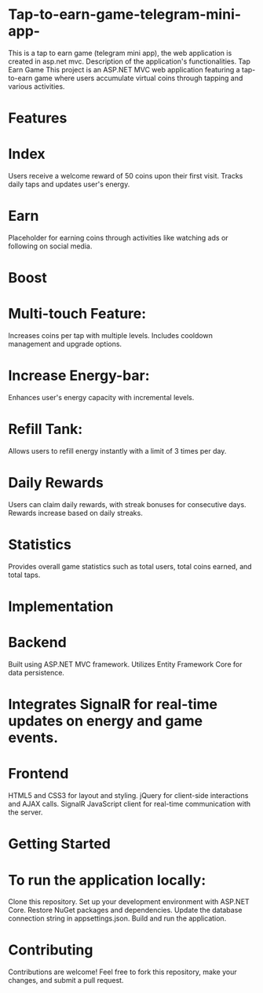 # Tap-to-earn-game-telegram-mini-app-
This is a tap to earn game (telegram mini app), the web application is created in asp.net mvc. Description of the application's functionalities.
Tap Earn Game
This project is an ASP.NET MVC web application featuring a tap-to-earn game where users accumulate virtual coins through tapping and various activities.

# Features
# Index

Users receive a welcome reward of 50 coins upon their first visit.
Tracks daily taps and updates user's energy.
# Earn

Placeholder for earning coins through activities like watching ads or following on social media.
# Boost

# Multi-touch Feature:

Increases coins per tap with multiple levels.
Includes cooldown management and upgrade options.
# Increase Energy-bar:

Enhances user's energy capacity with incremental levels.
# Refill Tank:

Allows users to refill energy instantly with a limit of 3 times per day.
# Daily Rewards

Users can claim daily rewards, with streak bonuses for consecutive days.
Rewards increase based on daily streaks.
# Statistics

Provides overall game statistics such as total users, total coins earned, and total taps.
# Implementation
# Backend

Built using ASP.NET MVC framework.
Utilizes Entity Framework Core for data persistence.
# Integrates SignalR for real-time updates on energy and game events.
# Frontend

HTML5 and CSS3 for layout and styling.
jQuery for client-side interactions and AJAX calls.
SignalR JavaScript client for real-time communication with the server.
# Getting Started
# To run the application locally:

Clone this repository.
Set up your development environment with ASP.NET Core.
Restore NuGet packages and dependencies.
Update the database connection string in appsettings.json.
Build and run the application.
# Contributing
Contributions are welcome! Feel free to fork this repository, make your changes, and submit a pull request.

